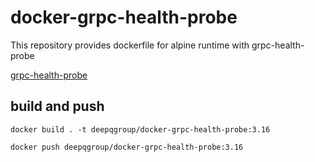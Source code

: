 # docker-grpc-health-probe

This repository provides dockerfile for alpine runtime with grpc-health-probe

[grpc-health-probe](https://github.com/grpc-ecosystem/grpc-health-probe)

## build and push
```
docker build . -t deepqgroup/docker-grpc-health-probe:3.16

docker push deepqgroup/docker-grpc-health-probe:3.16
```